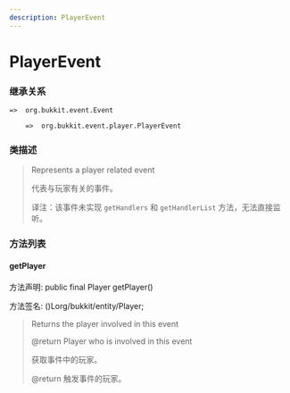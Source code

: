 ```yaml
---
description: PlayerEvent
---
```


# PlayerEvent

### 继承关系

    =>  org.bukkit.event.Event

        =>  org.bukkit.event.player.PlayerEvent

### 类描述

> Represents a player related event
>
>
> 
> 代表与玩家有关的事件。
>
>
> 
> 译注：该事件未实现 `getHandlers` 和 `getHandlerList` 方法，无法直接监听。

### 方法列表

#### getPlayer

方法声明: public final Player getPlayer()

方法签名: ()Lorg/bukkit/entity/Player;

> Returns the player involved in this event
>
> @return Player who is involved in this event
>
>
> 
> 获取事件中的玩家。
>
> @return 触发事件的玩家。